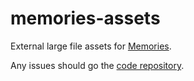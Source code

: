 # memories-assets

External large file assets for [Memories](https://memories.gallery).

Any issues should go the [code repository](https://github.com/pulsejet/memories).
